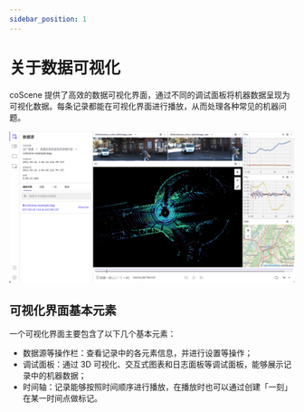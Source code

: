 ```yaml
---
sidebar_position: 1
---
```


# 关于数据可视化

coScene 提供了高效的数据可视化界面，通过不同的调试面板将机器数据呈现为可视化数据。每条记录都能在可视化界面进行播放，从而处理各种常见的机器问题。

![honeybee-start-1](../img/honeybee-start-1.png)

## 可视化界面基本元素

一个可视化界面主要包含了以下几个基本元素：
- 数据源等操作栏：查看记录中的各元素信息，并进行设置等操作；
- 调试面板：通过 3D 可视化、交互式图表和日志面板等调试面板，能够展示记录中的机器数据；
- 时间轴：记录能够按照时间顺序进行播放，在播放时也可以通过创建「一刻」在某一时间点做标记。

